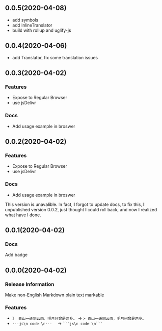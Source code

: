 ## 0.0.5(2020-04-08)

- add symbols
- add InlineTranslator
- build with rollup and uglify-js

## 0.0.4(2020-04-06)

- add Translator, fix some translation issues

## 0.0.3(2020-04-02)

### Features

- Expose to Regular Browser
- use jsDelivr

### Docs

- Add usage example in broswer

## 0.0.2(2020-04-02)

### Features

- Expose to Regular Browser
- use jsDelivr

### Docs

- Add usage example in broswer

This version is unavalible. In fact, I forgot to update docs, to fix this, I unpublished version 0.0.2, just thought I could roll back, and now I realized what have I done.

## 0.0.1(2020-04-02)

### Docs

Add badge

## 0.0.0(2020-04-02)

### Release Information

Make non-English Markdown plain text markable

### Features

- ``》 青山一道同云雨，明月何曾是两乡。`` → ``> 青山一道同云雨，明月何曾是两乡。``
- ``···js\n code \n···  `` → `` ```js\n code \n```  `` 